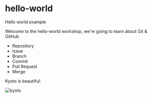 # hello-world
Hello world example

Welcome to the hello-world workshop, we're going to learn about Git & GitHub

* Repository
* Issue
* Branch
* Commit
* Pull Request
* Merge

Kyoto is beautiful:

![kyoto](http://www.travelieu.com/imagepath/Kyoto-Pic-06.jpg)

